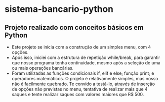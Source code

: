 # sistema-bancario-python
## Projeto realizado com conceitos básicos em Python
  - Este projeto se inicia com a construção de um simples menu, com 4 opções.
  - Após isso, iniciei com a estrutura de repetição while/break, para garantir que nosso programa tenha continuidade, mesmo após a seleção de uma ou mais operações bancárias.
  - Foram utilizadas as funções condicionais if, elif e else; função print; e operadores matemáticos.
O projeto é relativamente simples, mas nosso não é facilmente quebrado. Te convido a testá-lo, através de inserção de opções não previstas no menu, tentativa de realizar mais que 4 saques e tente realizar saques com valores maiores que R$ 500.
